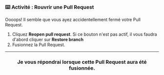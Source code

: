 ### :keyboard: Activité : Rouvrir une Pull Request

Oooops! Il semble que vous ayez accidentellement fermé votre Pull Request.

1. Cliquez **Reopen pull request**. Si ce bouton n'est pas actif, il vous faudra d'abord cliquer sur **Restore branch**
1. Fusionnez la Pull Request.

<hr>
<h3 align="center">Je vous répondrai lorsque cette Pull Request aura été fusionnée.</h3>
